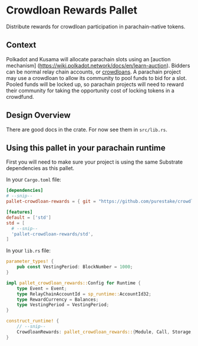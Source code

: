# Crowdloan Rewards Pallet

Distribute rewards for crowdloan participation in parachain-native tokens.

## Context
Polkadot and Kusama will allocate parachain slots using an [auction mechanism]
(https://wiki.polkadot.network/docs/en/learn-auction). Bidders can be normal relay chain accounts,
or [crowdloans](https://wiki.polkadot.network/docs/en/learn-crowdloans). A parachain project may use
a crowdloan to allow its community to pool funds to bid for a slot. Pooled funds will be locked up,
so parachain projects will need to reward their community for taking the opportunity cost of locking
tokens in a crowdfund.

## Design Overview

There are good docs in the crate. For now see them in `src/lib.rs`.

## Using this pallet in your parachain runtime

First you will need to make sure your project is using the same Substrate dependencies as this
pallet.

In your `Cargo.toml` file:
```toml
[dependencies]
# --snip--
pallet-crowdloan-rewards = { git = "https://github.com/purestake/crowdloan-rewards", default-features = false, branch = "master" }

[features]
default = ['std']
std = [
  # --snip--
  'pallet-crowdloan-rewards/std',
]
```

In your `lib.rs` file:
```rust
parameter_types! {
	pub const VestingPeriod: BlockNumber = 1000;
}

impl pallet_crowdloan_rewards::Config for Runtime {
	type Event = Event;
	type RelayChainAccountId = sp_runtime::AccountId32;
	type RewardCurrency = Balances;
	type VestingPeriod = VestingPeriod;
}

construct_runtime! {
	// --snip--
	CrowdloanRewards: pallet_crowdloan_rewards::{Module, Call, Storage, Config<T>, Event<T>}
}
```

